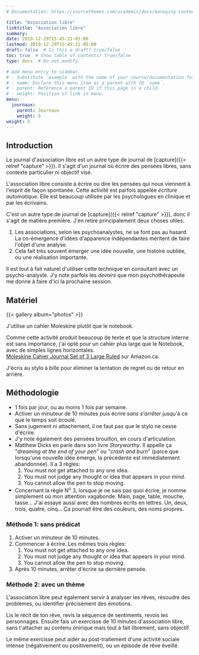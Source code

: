```yaml
---
# Documentation: https://sourcethemes.com/academic/docs/managing-content/

title: "Association libre"
linktitle: "Association libre"
summary:
date: 2019-12-29T15:45:21-05:00
lastmod: 2019-12-29T15:45:21-05:00
draft: false  # Is this a draft? true/false
toc: true  # Show table of contents? true/false
type: docs  # Do not modify.

# Add menu entry to sidebar.
# - Substitute `example` with the name of your course/documentation folder.
# - name: Declare this menu item as a parent with ID `name`.
# - parent: Reference a parent ID if this page is a child.
# - weight: Position of link in menu.
menu:
  journaux:
    parent: Journaux
    weight: 5
weight: 5
---
```


## Introduction

Le journal d'association libre est un autre type de journal de [capture]({{< relref "capture" >}}).
Il s'agit d'un journal où écrire des pensées libres, sans contexte particulier ni objectif visé.

L'association libre consiste à écrire ou dire les pensées qui nous viennent à l'esprit de façon spontanée.
Cette activité est parfois appelée *écriture automatique*.
Elle est beaucoup utilisée par les psychologues en clinique et par les écrivains.

C'est un autre type de journal de [capture]({{< relref "capture" >}}), donc il s'agit de matière première.
J'en retire principalement deux choses utiles:

1. Les associations, selon les psychoanalystes, ne se font pas au hasard.
   La co-émergence d'idées d'apparence indépendantes méritent de faire l'objet d'une analyse.
2. Cela fait très souvent émerger une idée nouvelle, une histoire oubliée, ou une réalisation importante.

Il est tout à fait naturel d'utiliser cette technique en consultant avec un psycho-analyste.
J'y note parfois les *devoirs* que mon psychothérapeute me donne à faire d'ici la prochaine session.


## Matériel

{{< gallery album="photos" >}}

J'utilise un cahier Moleskine plutôt que le notebook.

Comme cette activité produit beaucoup de texte et que la structure interne est sans importance,
j'ai opté pour un cahier plus large que le Notebook, avec de simples lignes horizontales.  
[Moleskine Cahier Journal Set of 3 Large Ruled](https://www.amazon.ca/dp/8883704983/ref=cm_sw_em_r_mt_dp_U_YDKgEbV8SVDAK) sur Amazon.ca.

J'écris au stylo à bille pour éliminer la tentation de regret ou de retour en arrière.


## Méthodologie

* 1 fois par jour, ou au moins 1 fois par semaine.
* Activer un minuteur de 10 minutes puis écrire *sans s'arrêter* jusqu'à ce que le temps soit écoulé.
* Sans jugement ni attachement, il ne faut pas que le stylo ne cesse d'écrire.
* J'y note également des pensées brouillon, en cours d'articulation.
* Matthew Dicks en parle dans son livre *Storyworthy*.
  Il appelle ça "*dreaming at the end of your pen*" ou "*crash and burn*" (parce que lorsqu'une nouvelle idée émerge, la précédente est immédiatement abandonnée).
  Il a 3 règles:
    1. You must not get attached to any one idea.
    2. You must not judge any thought or idea that appears in your mind.
    3. You cannot allow the pen to stop moving.
* Concernant la règle N<sup>o</sup> 3, lorsque je ne sais pas quoi écrire, je nomme simplement où mon attention vagabonde.
  Main, page, table, mouche, tasse…
  J'ai essayé aussi avec des nombres écrits en lettres.
  Un, deux, trois, quatre, cinq…
  Ça pourrait être des couleurs, des noms propres.


### Méthode 1: sans prédicat

1. Activer un minuteur de 10 minutes.
2. Commencer à écrire.
   Les mêmes trois règles:
    1. You must not get attached to any one idea.
    2. You must not judge any thought or idea that appears in your mind.
    3. You cannot allow the pen to stop moving.
3. Après 10 minutes, arrêter d'écrire sa dernière pensée.


### Méthode 2: avec un thème

L'association libre peut également servir à analyser les rêves, résoudre des problèmes, ou identifier précisément des émotions.

Lis le récit de ton rêve, revis la séquence de sentiments, revois les personnages.
Ensuite fais un exercisse de 10 minutes d'association libre, sans t'attacher au contenu onirique mais tout à fait librement, sans objectif.

Le même exercisse peut aider au post-traitement d'une activité sociale intense (négativement ou positivement), ou un épisode de rêve éveillé.

